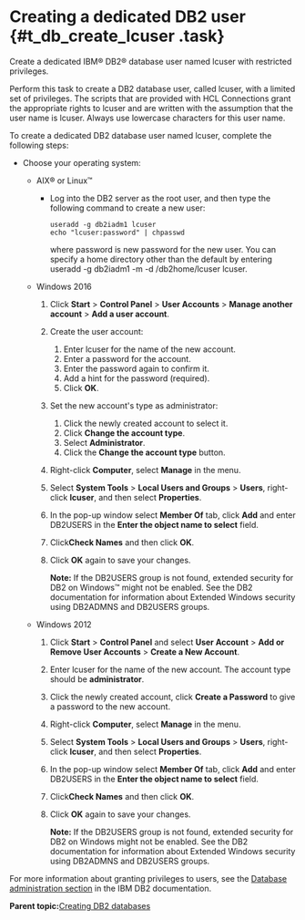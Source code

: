# Creating a dedicated DB2 user {#t_db_create_lcuser .task}

Create a dedicated IBM® DB2® database user named lcuser with restricted privileges.

Perform this task to create a DB2 database user, called lcuser, with a limited set of privileges. The scripts that are provided with HCL Connections grant the appropriate rights to lcuser and are written with the assumption that the user name is lcuser. Always use lowercase characters for this user name.

To create a dedicated DB2 database user named lcuser, complete the following steps:

-   Choose your operating system:

    -   AIX® or Linux™
        -   Log into the DB2 server as the root user, and then type the following command to create a new user:

            ```
            useradd -g db2iadm1 lcuser
            echo "lcuser:password" | chpasswd
            ```

            where password is new password for the new user. You can specify a home directory other than the default by entering useradd -g db2iadm1 -m -d /db2home/lcuser lcuser.

    -   Windows 2016
        1.  Click **Start** \> **Control Panel** \> **User Accounts** \> **Manage another account** \> **Add a user account**.
        2.  Create the user account:
            1.  Enter lcuser for the name of the new account.
            2.  Enter a password for the account.
            3.  Enter the password again to confirm it.
            4.  Add a hint for the password \(required\).
            5.  Click **OK**.
        3.  Set the new account's type as administrator:
            1.  Click the newly created account to select it.
            2.  Click **Change the account type**.
            3.  Select **Administrator**.
            4.  Click the **Change the account type** button.
        4.  Right-click **Computer**, select **Manage** in the menu.
        5.  Select **System Tools** \> **Local Users and Groups** \> **Users**, right-click **lcuser**, and then select **Properties**.
        6.  In the pop-up window select **Member Of** tab, click **Add** and enter DB2USERS in the **Enter the object name to select** field.
        7.  Click**Check Names** and then click **OK**.
        8.  Click **OK** again to save your changes.

            **Note:** If the DB2USERS group is not found, extended security for DB2 on Windows™ might not be enabled. See the DB2 documentation for information about Extended Windows security using DB2ADMNS and DB2USERS groups.

    -   Windows 2012
        1.  Click **Start** \> **Control Panel** and select **User Account** \> **Add or Remove User Accounts** \> **Create a New Account**.
        2.  Enter lcuser for the name of the new account. The account type should be **administrator**.
        3.  Click the newly created account, click **Create a Password** to give a password to the new account.
        4.  Right-click **Computer**, select **Manage** in the menu.
        5.  Select **System Tools** \> **Local Users and Groups** \> **Users**, right-click **lcuser**, and then select **Properties**.
        6.  In the pop-up window select **Member Of** tab, click **Add** and enter DB2USERS in the **Enter the object name to select** field.
        7.  Click**Check Names** and then click **OK**.
        8.  Click **OK** again to save your changes.

            **Note:** If the DB2USERS group is not found, extended security for DB2 on Windows might not be enabled. See the DB2 documentation for information about Extended Windows security using DB2ADMNS and DB2USERS groups.


For more information about granting privileges to users, see the [Database administration section](https://www.ibm.com/docs/db2/11.1?topic=database-administration) in the IBM DB2 documentation.

**Parent topic:**[Creating DB2 databases](../install/c_inst_create_database_db2.md)

